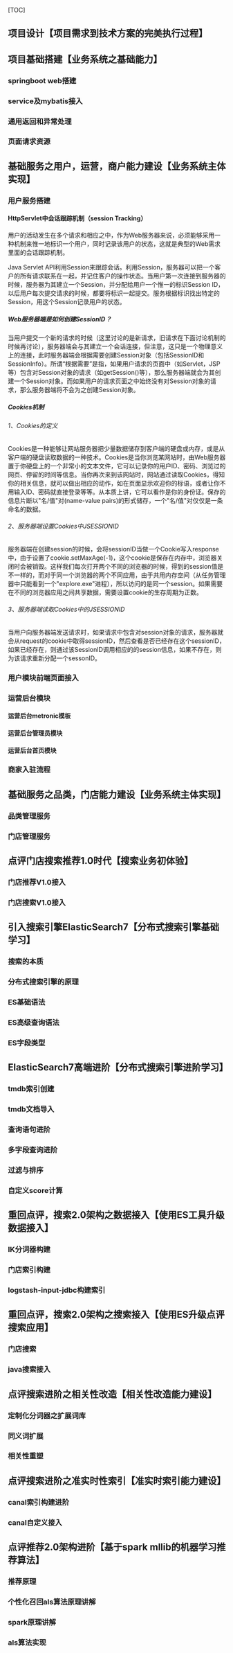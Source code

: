 [TOC]

## 项目设计【项目需求到技术方案的完美执行过程】

## 项目基础搭建【业务系统之基础能力】

### springboot web搭建

### service及mybatis接入

### 通用返回和异常处理

### 页面请求资源

## 基础服务之用户，运营，商户能力建设【业务系统主体实现】

### 用户服务搭建

#### HttpServlet中会话跟踪机制（session Tracking）

用户的活动发生在多个请求和相应之中，作为Web服务器来说，必须能够采用一种机制来惟一地标识一个用户，同时记录该用户的状态，这就是典型的Web需求里面的会话跟踪机制。

Java Servlet API利用Session来跟踪会话。利用Session，服务器可以把一个客户的所有请求联系在一起，并记住客户的操作状态。当用户第一次连接到服务器的时候，服务器为其建立一个Session，并分配给用户一个惟一的标识Session ID，以后用户每次提交请求的时候，都要将标识一起提交。服务根据标识找出特定的Session，用这个Session记录用户的状态。

##### Web服务器端是如何创建SessionID？

当用户提交一个新的请求的时候（这里讨论的是新请求，旧请求在下面讨论机制的时候再讨论），服务器端会与其建立一个会话连接，但注意，这只是一个物理意义上的连接，此时服务器端会根据需要创建Session对象（包括SessionID和SessionInfo）。所谓“根据需要”是指，如果用户请求的页面中（如Servlet，JSP等）包含对Session对象的请求（如getSession()等），那么服务器端就会为其创建一个Session对象。而如果用户的请求页面之中始终没有对Session对象的请求，那么服务器端将不会为之创建Session对象。

##### Cookies机制

###### 1、Cookies的定义

Cookies是一种能够让网站服务器把少量数据储存到客户端的硬盘或内存，或是从客户端的硬盘读取数据的一种技术。Cookies是当你浏览某网站时，由Web服务器置于你硬盘上的一个非常小的文本文件，它可以记录你的用户ID、密码、浏览过的网页、停留的时间等信息。当你再次来到该网站时，网站通过读取Cookies，得知你的相关信息，就可以做出相应的动作，如在页面显示欢迎你的标语，或者让你不用输入ID、密码就直接登录等等。从本质上讲，它可以看作是你的身份证。保存的信息片断以"名/值"对(name-value pairs)的形式储存，一个"名/值"对仅仅是一条命名的数据。

###### 2、服务器端设置Cookies中JSESSIONID

服务器端在创建session的时候，会将sessionID当做一个Cookie写入response中，由于设置了cookie.setMaxAge(-1)，这个cookie是保存在内存中，浏览器关闭时会被销毁。这样我们每次打开两个不同的浏览器的时候，得到的session值是不一样的，而对于同一个浏览器的两个不同应用，由于共用内存空间（从任务管理器中只能看到一个"explore.exe"进程），所以访问的是同一个session。如果需要在不同的浏览器应用之间共享数据，需要设置cookie的生存周期为正数。

###### 3、服务器端读取Cookies中的JSESSIONID

当用户向服务器端发送请求时，如果请求中包含对session对象的请求，服务器就会从request的cookie中取得sessionID，然后查看是否已经存在这个sessionID，如果已经存在，则通过该SessionID调用相应的的session信息，如果不存在，则为该请求重新分配一个sessonID。

### 用户模块前端页面接入

### 运营后台模块

#### 运营后台metronic模板

#### 运营后台管理员模块

#### 运营后台首页模块

### 商家入驻流程

## 基础服务之品类，门店能力建设【业务系统主体实现】

### 品类管理服务

### 门店管理服务

## 点评门店搜索推荐1.0时代【搜索业务初体验】

### 门店推荐V1.0接入

### 门店搜索V1.0接入

## 引入搜索引擎ElasticSearch7【分布式搜索引擎基础学习】

### 搜索的本质

### 分布式搜索引擎的原理

### ES基础语法

### ES高级查询语法

### ES字段类型

## ElasticSearch7高端进阶【分布式搜索引擎进阶学习】

###  tmdb索引创建

###  tmdb文档导入

### 查询语句进阶

### 多字段查询进阶

### 过滤与排序

### 自定义score计算

##  重回点评，搜索2.0架构之数据接入【使用ES工具升级数据接入】

### IK分词器构建

### 门店索引构建

### logstash-input-jdbc构建索引

## 重回点评，搜索2.0架构之搜索接入【使用ES升级点评搜索应用】

### 门店搜索

### java搜索接入

## 点评搜索进阶之相关性改造【相关性改造能力建设】

### 定制化分词器之扩展词库

### 同义词扩展

### 相关性重塑

## 点评搜索进阶之准实时性索引【准实时索引能力建设】

### canal索引构建进阶

### canal自定义接入

## 点评推荐2.0架构进阶【基于spark mllib的机器学习推荐算法】

### 推荐原理

### 个性化召回als算法原理讲解

### spark原理讲解

### als算法实现

